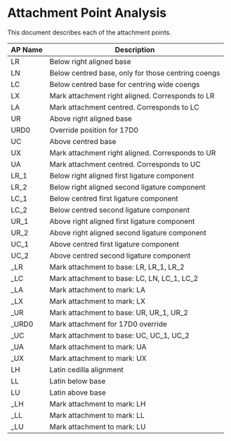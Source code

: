 # Attachment Point Analysis

This document describes each of the attachment points.

| AP Name | Description                                          |
| ------- | ---------------------------------------------------- |
| LR      | Below right aligned base                             |
| LN      | Below centred base, only for those centring coengs   |
| LC      | Below centred base for centring wide coengs          |
| LX      | Mark attachment right aligned. Corresponds to LR     |
| LA      | Mark attachment centred. Corresponds to LC           |
| UR      | Above right aligned base                             |
| URD0    | Override position for 17D0                           |
| UC      | Above centred base                                   |
| UX      | Mark attachment right aligned. Corresponds to UR     |
| UA      | Mark attachment centred. Corresponds to UC           |
| LR\_1   | Below right aligned first ligature component         |
| LR\_2   | Below right aligned second ligature component        |
| LC\_1   | Below centred first ligature component               |
| LC\_2   | Below centred second ligature component              |
| UR\_1   | Above right aligned first ligature component         |
| UR\_2   | Above right aligned second ligature component        |
| UC\_1   | Above centred first ligature component               |
| UC\_2   | Above centred second ligature component              |
| \_LR    | Mark attachment to base: LR, LR\_1, LR\_2            |
| \_LC    | Mark attachment to base: LC, LN, LC\_1, LC\_2        |
| \_LA    | Mark attachment to mark: LA                          |
| \_LX    | Mark attachment to mark: LX                          |
| \_UR    | Mark attachment to base: UR, UR\_1, UR\_2            |
| \_URD0  | Mark attachment for 17D0 override                    |
| \_UC    | Mark attachment to base: UC, UC\_1, UC\_2            |
| \_UA    | Mark attachment to mark: UA                          |
| \_UX    | Mark attachment to mark: UX                          |
| LH      | Latin cedilla alignment                              |
| LL      | Latin below base                                     |
| LU      | Latin above base                                     |
| \_LH    | Mark attachment to mark: LH                          |
| \_LL    | Mark attachment to mark: LL                          |
| \_LU    | Mark attachment to mark: LU                          |
